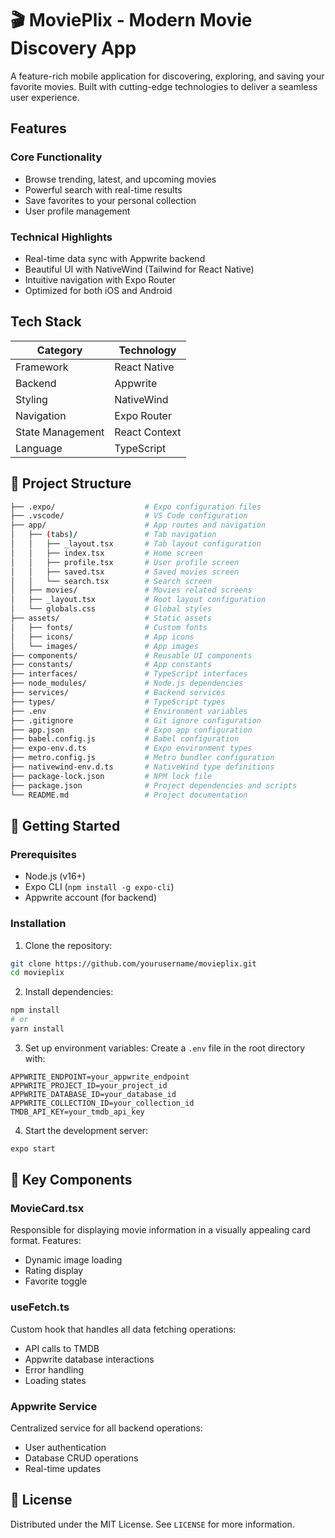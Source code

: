 # 🎬 MoviePlix - Modern Movie Discovery App

A feature-rich mobile application for discovering, exploring, and saving your favorite movies. Built with cutting-edge technologies to deliver a seamless user experience.

## Features

### Core Functionality
-  Browse trending, latest, and upcoming movies
-  Powerful search with real-time results
-  Save favorites to your personal collection
-  User profile management

### Technical Highlights
-  Real-time data sync with Appwrite backend
-  Beautiful UI with NativeWind (Tailwind for React Native)
-  Intuitive navigation with Expo Router
-  Optimized for both iOS and Android

##  Tech Stack

| Category          | Technology       |
|-------------------|------------------|
| Framework         | React Native     |
| Backend           | Appwrite         |
| Styling           | NativeWind       |
| Navigation        | Expo Router      |
| State Management  | React Context    |
| Language          | TypeScript       |

## 📂 Project Structure

```bash
├── .expo/                    # Expo configuration files
├── .vscode/                  # VS Code configuration
├── app/                      # App routes and navigation
│   ├── (tabs)/               # Tab navigation
│   │   ├── _layout.tsx       # Tab layout configuration
│   │   ├── index.tsx         # Home screen
│   │   ├── profile.tsx       # User profile screen
│   │   ├── saved.tsx         # Saved movies screen
│   │   └── search.tsx        # Search screen
│   ├── movies/               # Movies related screens
│   ├── _layout.tsx           # Root layout configuration
│   └── globals.css           # Global styles
├── assets/                   # Static assets
│   ├── fonts/                # Custom fonts
│   ├── icons/                # App icons
│   └── images/               # App images
├── components/               # Reusable UI components
├── constants/                # App constants
├── interfaces/               # TypeScript interfaces
├── node_modules/             # Node.js dependencies
├── services/                 # Backend services
├── types/                    # TypeScript types
├── .env                      # Environment variables
├── .gitignore                # Git ignore configuration
├── app.json                  # Expo app configuration
├── babel.config.js           # Babel configuration
├── expo-env.d.ts             # Expo environment types
├── metro.config.js           # Metro bundler configuration
├── nativewind-env.d.ts       # NativeWind type definitions
├── package-lock.json         # NPM lock file
├── package.json              # Project dependencies and scripts
└── README.md                 # Project documentation           
```

## 🚀 Getting Started

### Prerequisites
- Node.js (v16+)
- Expo CLI (`npm install -g expo-cli`)
- Appwrite account (for backend)

### Installation

1. Clone the repository:
```bash
git clone https://github.com/yourusername/movieplix.git
cd movieplix
```

2. Install dependencies:
```bash
npm install
# or
yarn install
```

3. Set up environment variables:
   Create a `.env` file in the root directory with:
```env
APPWRITE_ENDPOINT=your_appwrite_endpoint
APPWRITE_PROJECT_ID=your_project_id
APPWRITE_DATABASE_ID=your_database_id
APPWRITE_COLLECTION_ID=your_collection_id
TMDB_API_KEY=your_tmdb_api_key
```

4. Start the development server:
```bash
expo start
```

## 🧠 Key Components

### MovieCard.tsx
Responsible for displaying movie information in a visually appealing card format. Features:
- Dynamic image loading
- Rating display
- Favorite toggle

### useFetch.ts
Custom hook that handles all data fetching operations:
- API calls to TMDB
- Appwrite database interactions
- Error handling
- Loading states

### Appwrite Service
Centralized service for all backend operations:
- User authentication
- Database CRUD operations
- Real-time updates

## 📄 License

Distributed under the MIT License. See `LICENSE` for more information.
